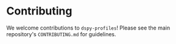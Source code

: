 # Contributing

We welcome contributions to `dspy-profiles`! Please see the main repository's `CONTRIBUTING.md` for guidelines.
